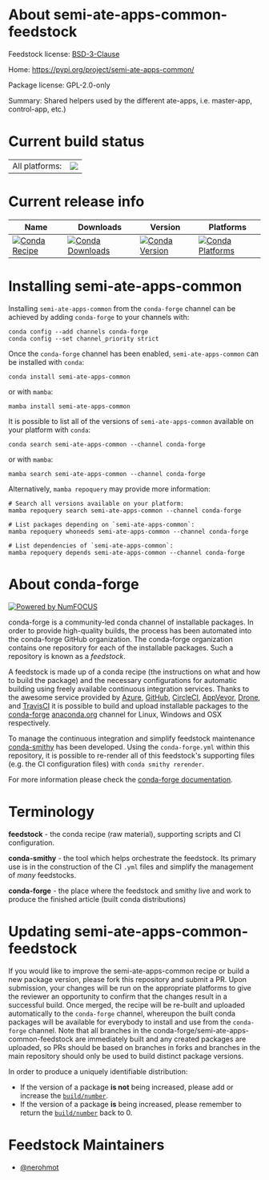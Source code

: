 About semi-ate-apps-common-feedstock
====================================

Feedstock license: [BSD-3-Clause](https://github.com/conda-forge/semi-ate-apps-common-feedstock/blob/main/LICENSE.txt)

Home: https://pypi.org/project/semi-ate-apps-common/

Package license: GPL-2.0-only

Summary: Shared helpers used by the different ate-apps, i.e. master-app, control-app, etc.)

Current build status
====================


<table><tr><td>All platforms:</td>
    <td>
      <a href="https://dev.azure.com/conda-forge/feedstock-builds/_build/latest?definitionId=16117&branchName=main">
        <img src="https://dev.azure.com/conda-forge/feedstock-builds/_apis/build/status/semi-ate-apps-common-feedstock?branchName=main">
      </a>
    </td>
  </tr>
</table>

Current release info
====================

| Name | Downloads | Version | Platforms |
| --- | --- | --- | --- |
| [![Conda Recipe](https://img.shields.io/badge/recipe-semi--ate--apps--common-green.svg)](https://anaconda.org/conda-forge/semi-ate-apps-common) | [![Conda Downloads](https://img.shields.io/conda/dn/conda-forge/semi-ate-apps-common.svg)](https://anaconda.org/conda-forge/semi-ate-apps-common) | [![Conda Version](https://img.shields.io/conda/vn/conda-forge/semi-ate-apps-common.svg)](https://anaconda.org/conda-forge/semi-ate-apps-common) | [![Conda Platforms](https://img.shields.io/conda/pn/conda-forge/semi-ate-apps-common.svg)](https://anaconda.org/conda-forge/semi-ate-apps-common) |

Installing semi-ate-apps-common
===============================

Installing `semi-ate-apps-common` from the `conda-forge` channel can be achieved by adding `conda-forge` to your channels with:

```
conda config --add channels conda-forge
conda config --set channel_priority strict
```

Once the `conda-forge` channel has been enabled, `semi-ate-apps-common` can be installed with `conda`:

```
conda install semi-ate-apps-common
```

or with `mamba`:

```
mamba install semi-ate-apps-common
```

It is possible to list all of the versions of `semi-ate-apps-common` available on your platform with `conda`:

```
conda search semi-ate-apps-common --channel conda-forge
```

or with `mamba`:

```
mamba search semi-ate-apps-common --channel conda-forge
```

Alternatively, `mamba repoquery` may provide more information:

```
# Search all versions available on your platform:
mamba repoquery search semi-ate-apps-common --channel conda-forge

# List packages depending on `semi-ate-apps-common`:
mamba repoquery whoneeds semi-ate-apps-common --channel conda-forge

# List dependencies of `semi-ate-apps-common`:
mamba repoquery depends semi-ate-apps-common --channel conda-forge
```


About conda-forge
=================

[![Powered by
NumFOCUS](https://img.shields.io/badge/powered%20by-NumFOCUS-orange.svg?style=flat&colorA=E1523D&colorB=007D8A)](https://numfocus.org)

conda-forge is a community-led conda channel of installable packages.
In order to provide high-quality builds, the process has been automated into the
conda-forge GitHub organization. The conda-forge organization contains one repository
for each of the installable packages. Such a repository is known as a *feedstock*.

A feedstock is made up of a conda recipe (the instructions on what and how to build
the package) and the necessary configurations for automatic building using freely
available continuous integration services. Thanks to the awesome service provided by
[Azure](https://azure.microsoft.com/en-us/services/devops/), [GitHub](https://github.com/),
[CircleCI](https://circleci.com/), [AppVeyor](https://www.appveyor.com/),
[Drone](https://cloud.drone.io/welcome), and [TravisCI](https://travis-ci.com/)
it is possible to build and upload installable packages to the
[conda-forge](https://anaconda.org/conda-forge) [anaconda.org](https://anaconda.org/)
channel for Linux, Windows and OSX respectively.

To manage the continuous integration and simplify feedstock maintenance
[conda-smithy](https://github.com/conda-forge/conda-smithy) has been developed.
Using the ``conda-forge.yml`` within this repository, it is possible to re-render all of
this feedstock's supporting files (e.g. the CI configuration files) with ``conda smithy rerender``.

For more information please check the [conda-forge documentation](https://conda-forge.org/docs/).

Terminology
===========

**feedstock** - the conda recipe (raw material), supporting scripts and CI configuration.

**conda-smithy** - the tool which helps orchestrate the feedstock.
                   Its primary use is in the construction of the CI ``.yml`` files
                   and simplify the management of *many* feedstocks.

**conda-forge** - the place where the feedstock and smithy live and work to
                  produce the finished article (built conda distributions)


Updating semi-ate-apps-common-feedstock
=======================================

If you would like to improve the semi-ate-apps-common recipe or build a new
package version, please fork this repository and submit a PR. Upon submission,
your changes will be run on the appropriate platforms to give the reviewer an
opportunity to confirm that the changes result in a successful build. Once
merged, the recipe will be re-built and uploaded automatically to the
`conda-forge` channel, whereupon the built conda packages will be available for
everybody to install and use from the `conda-forge` channel.
Note that all branches in the conda-forge/semi-ate-apps-common-feedstock are
immediately built and any created packages are uploaded, so PRs should be based
on branches in forks and branches in the main repository should only be used to
build distinct package versions.

In order to produce a uniquely identifiable distribution:
 * If the version of a package **is not** being increased, please add or increase
   the [``build/number``](https://docs.conda.io/projects/conda-build/en/latest/resources/define-metadata.html#build-number-and-string).
 * If the version of a package **is** being increased, please remember to return
   the [``build/number``](https://docs.conda.io/projects/conda-build/en/latest/resources/define-metadata.html#build-number-and-string)
   back to 0.

Feedstock Maintainers
=====================

* [@nerohmot](https://github.com/nerohmot/)


